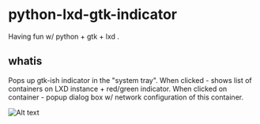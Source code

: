 # python-lxd-gtk-indicator
Having fun w/ python + gtk + lxd .


## whatis 

Pops up gtk-ish indicator in the "system tray". 
When clicked - shows list of containers on LXD instance + red/green indicator.
When clicked on container - popup dialog box w/ network configuration of this container.


![Alt text](raw/master/img/screens/demo1.png "Demo screenshot")

